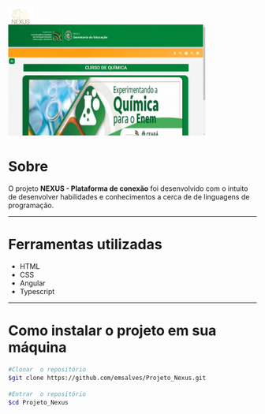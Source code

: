 <h1 style="width:50px">
    <img src="nexus_logo.png">
<h1>

<h1 style="width:400px; margin-top:-60px">
    <img src="gif.gif">
<h1>

# Sobre
O projeto **NEXUS - Plataforma de conexão** foi desenvolvido com o intuito de desenvolver habilidades e conhecimentos a cerca de de linguagens de programação.

---

# Ferramentas utilizadas
- HTML 
- CSS 
- Angular 
- Typescript 

---

# Como instalar o projeto em sua máquina

``` bash
#Clonar  o repositório
$git clone https://github.com/emsalves/Projeto_Nexus.git

#Entrar  o repositório
$cd Projeto_Nexus
``` 
